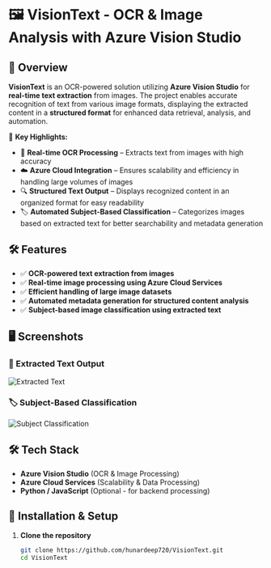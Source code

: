 # 🖼️ VisionText - OCR & Image Analysis with Azure Vision Studio   

## 📌 Overview  
**VisionText** is an OCR-powered solution utilizing **Azure Vision Studio** for **real-time text extraction** from images. The project enables accurate recognition of text from various image formats, displaying the extracted content in a **structured format** for enhanced data retrieval, analysis, and automation.  

🚀 **Key Highlights:**  
- 📸 **Real-time OCR Processing** – Extracts text from images with high accuracy  
- ☁️ **Azure Cloud Integration** – Ensures scalability and efficiency in handling large volumes of images  
- 🔍 **Structured Text Output** – Displays recognized content in an organized format for easy readability  
- 🏷️ **Automated Subject-Based Classification** – Categorizes images based on extracted text for better searchability and metadata generation  

## 🛠️ Features  
- ✅ **OCR-powered text extraction from images**  
- ✅ **Real-time image processing using Azure Cloud Services**  
- ✅ **Efficient handling of large image datasets**  
- ✅ **Automated metadata generation for structured content analysis**  
- ✅ **Subject-based image classification using extracted text**  

## 🖥️ Screenshots  

### 📝 Extracted Text Output  
![Extracted Text](result.png)  

### 🏷️ Subject-Based Classification  
![Subject Classification](subject.jpg)  

## 🛠️ Tech Stack  
- **Azure Vision Studio** (OCR & Image Processing)  
- **Azure Cloud Services** (Scalability & Data Processing)  
- **Python / JavaScript** (Optional - for backend processing)  

## 🚀 Installation & Setup  
1. **Clone the repository**  
   ```sh
   git clone https://github.com/hunardeep720/VisionText.git
   cd VisionText
